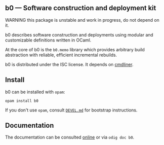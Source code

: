 b0 — Software construction and deployment kit
-------------------------------------------------------------------------------

WARNING this package is unstable and work in progress, do not depend on it.

b0 describes software construction and deployments using modular and
customizable definitions written in OCaml.

At the core of b0 is the `b0.memo` library which provides arbitrary
build abstraction with reliable, efficient incremental rebuilds.

b0 is distributed under the ISC license. It depends on [cmdliner][cmdliner].

[cmdliner]: https://erratique.ch/software/cmdliner

## Install

b0 can be installed with `opam`:

    opam install b0

If you don't use `opam`, consult [`DEVEL.md`](DEVEL.md) for bootstrap 
instructions.

## Documentation

The documentation can be consulted [online][doc] or via `odig doc b0`.

[doc]: http://erratique.ch/software/b0/doc
